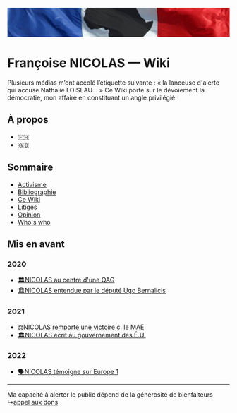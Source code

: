 ![image-mise-en-avant](_aux/francafr.png)

# Françoise NICOLAS — Wiki

Plusieurs médias m’ont accolé l’étiquette suivante : « la lanceuse d'alerte qui accuse Nathalie LOISEAU... » Ce Wiki porte sur le dévoiement la démocratie, mon affaire en constituant un angle privilégié.

## À propos
* [🇫🇷](./pages/nicolas-apropos.md)
* [🇬🇧](./pages/nicolas-about.md)

## Sommaire
* [Activisme](./pages/activ.md)
* [Bibliographie](./pages/bib.md)
* [Ce Wiki](./pages/cewiki.md)
* [Litiges](./pages/litiges.md)
* [Opinion](./pages/opinion.md)
* [Who's who](./pages/whoswho.md)

## Mis en avant
### 2020
* [🏛️NICOLAS au centre d'une QAG](./pages/nicolas-qag-32447.md)
* [🏛️NICOLAS entendue par le député Ugo Bernalicis](https://github.com/francoise-nicolas/audition-phi)
### 2021
* [⚖️NICOLAS remporte une victoire c. le MAE](./pages/nicolas-pf.md)
* [🏛NICOLAS écrit au gouvernement des É.U.](./pages/nicolas-drl.md)
### 2022
* [🗣️NICOLAS témoigne sur Europe 1](./pages/nicolas-medias.md#delacroix)
<!-- * [✍️️NICOLAS: « Ce sujet qui attend son lanceur d'alerte: le jeu des apparences »](./pages/nicolas-japp.md) -->

---
Ma capacité à alerter le public dépend de la générosité de bienfaiteurs
↳[appel aux dons](./pages/cewiki-don.md)
